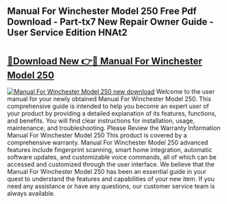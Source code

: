 ## Manual For Winchester Model 250 Free Pdf Download - Part-tx7 New Repair Owner Guide - User Service Edition HNAt2

# <h2><a href="http://bc77051.oget.top/?id=Manual+For+Winchester+Model+250">🔗Download New 👉🔴 Manual For Winchester Model 250</a></h2>

[![Manual For Winchester Model 250 new download](https://i.imgur.com/5g1atiW.png)](http://bc77051.oget.top/?id=Manual+For+Winchester+Model+250)
Welcome to the user manual for your newly obtained Manual For Winchester Model 250. This comprehensive guide is intended to help you become an expert user of your product by providing a detailed explanation of its features, functions, and benefits. You will find clear instructions for installation, usage, maintenance, and troubleshooting. Please Review the Warranty Information Manual For Winchester Model 250 This product is covered by a comprehensive warranty. Manual For Winchester Model 250 advanced features include fingerprint scanning, smart home integration, automatic software updates, and customizable voice commands, all of which can be accessed and customized through the user interface. We believe that the Manual For Winchester Model 250 has been an essential guide in your quest to understand the features and capabilities of your new item. If you need any assistance or have any questions, our customer service team is always available.
